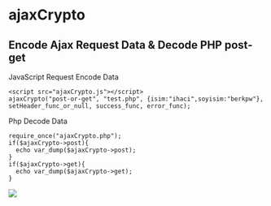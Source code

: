 # ajaxCrypto
## Encode Ajax Request Data &amp; Decode PHP post-get


JavaScript Request Encode Data
```
<script src="ajaxCrypto.js"></script>
ajaxCrypto("post-or-get", "test.php", {isim:"ihaci",soyisim:"berkpw"}, setHeader_func_or_null, success_func, error_func);
```

Php Decode Data
```
require_once("ajaxCrypto.php");
if($ajaxCrypto->post){
  echo var_dump($ajaxCrypto->post);
}
if($ajaxCrypto->get){
  echo var_dump($ajaxCrypto->get);
}
```

<img src="https://raw.githubusercontent.com/nowanon/ajaxCrypto/master/example.png" />

